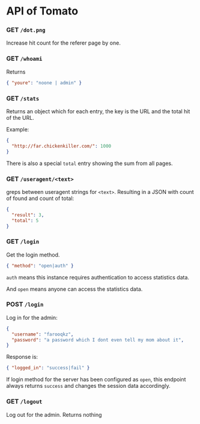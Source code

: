 # API of Tomato

### GET `/dot.png`

Increase hit count for the referer page by one.

### GET `/whoami`

Returns

```json
{ "youre": "noone | admin" }
```

### GET `/stats`

Returns an object which for each entry, the key is the URL and the total hit of the URL.

Example:

```json
{
  "http://far.chickenkiller.com/": 1000
}
```


There is also a special `total` entry showing the sum from all pages.


### GET `/useragent/<text>`

greps between useragent strings for `<text>`. Resulting in a JSON with count of found and count of total:

```json
{
  "result": 3,
  "total": 5
}
```

### GET `/login`

Get the login method.

```json
{ "method": "open|auth" }
```

`auth` means this instance requires authentication to access statistics data.

And `open` means anyone can access the statistics data.

### POST `/login`

Log in for the admin:

```json
{
  "username": "farooqkz",
  "password": "a password which I dont even tell my mom about it",
}
```

Response is:

```json
{ "logged_in": "success|fail" }
```

If login method for the server has been configured as `open`, this endpoint always returns `success` and changes the session data accordingly.

### GET `/logout`

Log out for the admin. Returns nothing
